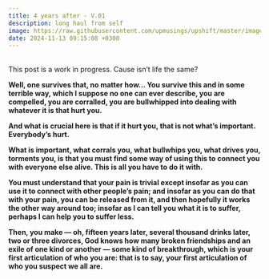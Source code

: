 ```yaml
---
title: 4 years after - V.01
description: long haul from self
image: https://raw.githubusercontent.com/upmusings/upshift/master/images/or.png
date: 2024-11-13 09:15:08 +0300
---
```

<!-- more -->
<br>
This post is a work in progress. Cause isn’t life the same?

**Well, one survives that, no matter how… You survive this and in some terrible way, which I suppose no one can ever describe, you are compelled, you are corralled, you are bullwhipped into dealing with whatever it is that hurt you.**

**And what is crucial here is that if it hurt you, that is not what’s important. Everybody’s hurt.**

**What is important, what corrals you, what bullwhips you, what drives you, torments you, is that you must find some way of using this to connect you with everyone else alive. This is all you have to do it with.**

**You must understand that your pain is trivial except insofar as you can use it to connect with other people’s pain; and insofar as you can do that with your pain, you can be released from it, and then hopefully it works the other way around too; insofar as I can tell you what it is to suffer, perhaps I can help you to suffer less.**

**Then, you make — oh, fifteen years later, several thousand drinks later, two or three divorces, God knows how many broken friendships and an exile of one kind or another — some kind of breakthrough, which is your first articulation of who you are: that is to say, your first articulation of who you suspect we all are.**

